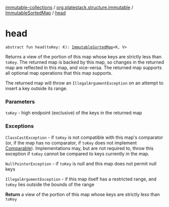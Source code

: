 [immutable-collections](../../index.md) / [org.platestack.structure.immutable](../index.md) / [ImmutableSortedMap](index.md) / [head](.)

# head

`abstract fun head(toKey: K): `[`ImmutableSortedMap`](index.md)`<K, V>`

Returns a view of the portion of this map whose keys are
strictly less than `toKey`.  The returned map is backed
by this map, so changes in the returned map are reflected in
this map, and vice-versa.  The returned map supports all
optional map operations that this map supports.

The returned map will throw an `IllegalArgumentException`
on an attempt to insert a key outside its range.

### Parameters

`toKey` - high endpoint (exclusive) of the keys in the returned map

### Exceptions

`ClassCastException` - if `toKey` is not compatible
    with this map's comparator (or, if the map has no comparator,
    if `toKey` does not implement [Comparable](#)).
    Implementations may, but are not required to, throw this
    exception if `toKey` cannot be compared to keys
    currently in the map.

`NullPointerException` - if `toKey` is null and
    this map does not permit null keys

`IllegalArgumentException` - if this map itself has a
    restricted range, and `toKey` lies outside the
    bounds of the range

**Return**
a view of the portion of this map whose keys are strictly
    less than `toKey`

